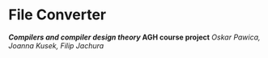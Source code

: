# File Converter
**_Compilers and compiler design theory_ AGH course project**
_Oskar Pawica, Joanna Kusek, Filip Jachura_
